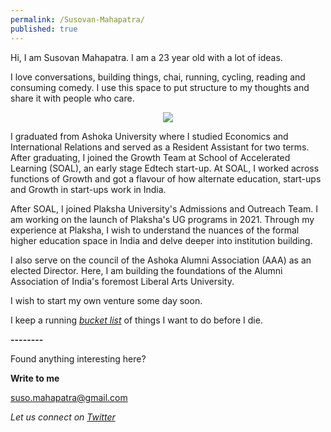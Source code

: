 ```yaml
---
permalink: /Susovan-Mahapatra/
published: true
---
```

Hi, I am Susovan Mahapatra. I am a 23 year old with a lot of ideas. 

I love conversations, building things, chai, running, cycling, reading and consuming comedy. I use this space to put structure to my thoughts and share it with people who care.

<p align="center">
  <img class="img-responsive" src="https://i.ibb.co/KXpL8jf/Susovan-Mahapatra.jpg">
</p>

I graduated from Ashoka University where I studied Economics and International Relations and served as a Resident Assistant for two terms. After graduating, I joined the Growth Team at School of Accelerated Learning (SOAL), an early stage Edtech start-up. At SOAL, I worked across functions of Growth and got a flavour of how alternate education, start-ups and Growth in start-ups work in India. 

After SOAL, I joined Plaksha University's Admissions and Outreach Team. I am working on the launch of Plaksha's UG programs in 2021. Through my experience at Plaksha, I wish to understand the nuances of the formal higher education space in India and delve deeper into institution building.

I also serve on the council of the Ashoka Alumni Association (AAA) as an elected Director. Here, I am building the foundations of the Alumni Association of India's foremost Liberal Arts University. 

I wish to start my own venture some day soon. 

I keep a running _[bucket list](https://whysosuso.com/Susovan-Mahapatra-bucket-list/)_ of things I want to do before I die. 

**--------**

Found anything interesting here? 

**Write to me**

[suso.mahapatra@gmail.com](mailto:suso.mahapatra@gmail.com)

_Let us connect on [Twitter](https://www.twitter.com/whysosuso/)_
